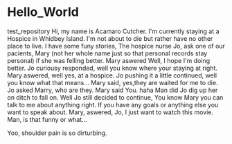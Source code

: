 # Hello_World
test_repository
Hi, my name is Acamaro Cutcher. I'm currently staying at a Hospice in Whidbey Island. I'm not about to die but rather have no other place to live. 
I have some funy stories,
The hospice nurse Jo, ask one of our pacients, Mary (not her whole name just so that personal records stay personal) if she was felling better. Mary aswered Well, I hope I'm doing better. Jo curiousy responded, well you know where your staying at right. Mary aswered, well yes, at a hospice. Jo pushing it a little continued, well you know what that means... Mary said, yes,they are waited for me to die. Jo asked Marry, who are they. Mary said You. haha Man did Jo dig up her on ditch to fall on. Well Jo still decided to continue, You know Mary you can talk to me about anything right. If you have any goals or anything else you want to speak about. Mary, aswered, Jo, I just want to watch this movie. Man, is that funny or what...

Yoo, shoulder pain is so dirturbing. 
